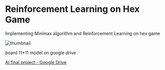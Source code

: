 # Reinforcement Learning on Hex Game

Implementing Minimax algorithm and Reinforcement Learning on hex game

<img src="https://github.com/shflte/verilog_tetris/blob/master/img/snapshot.jpeg" alt="thumbnail" style="display:block; margin: 0 auto;"/>

board 11*11 model on google drive

[AI final project - Google Drive](https://drive.google.com/drive/folders/1X6yjHwYIw9j9pW6sNkpBtUJVEpHmB_70?usp=sharing)
